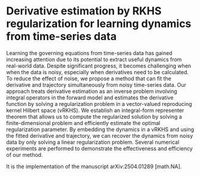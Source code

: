 # Derivative estimation by RKHS regularization for learning dynamics from time-series data
Learning the governing equations from time-series data has gained increasing attention due to its potential to extract useful dynamics from real-world data. Despite significant progress, it becomes challenging when when the data is noisy, especially when derivatives need to be calculated. To reduce the effect of noise, we propose a method that can fit the derivative and trajectory simultaneously from noisy time-series data. Our approach treats derivative estimation as an inverse problem involving integral operators in the forward model and estimates the derivative function by solving a regularization problem in a vector-valued reproducing kernel Hilbert space (vRKHS). We establish an integral-form representer theorem that allows us to compute the regularized solution by solving a finite-dimensional problem and efficiently estimate the optimal regularization parameter. By embedding the dynamics in a vRKHS and using the fitted derivative and trajectory, we can recover the dynamics from noisy data by only solving a linear regularization problem. Several numerical experiments are performed to demonstrate the effectiveness and efficiency of our method.

It is the implementation of the manuscript 	arXiv:2504.01289 [math.NA]. 
